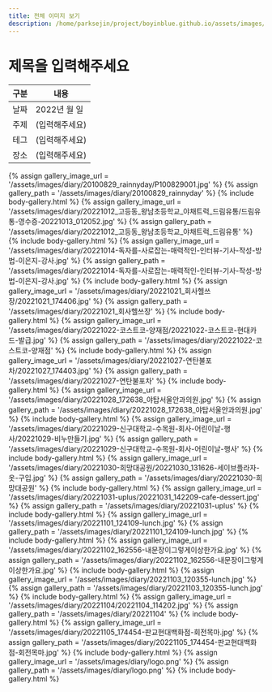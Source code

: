 ```yaml
---
title: 전체 이미지 보기
description: /home/parksejin/project/boyinblue.github.io/assets/images/diary
---
```



제목을 입력해주세요
===


|구분|내용|
|---|---|
|날짜|2022년 월 일|
|주제|(입력해주세요)|
|테그|(입력해주세요)|
|장소|(입력해주세요)|


{% assign gallery_image_url = '/assets/images/diary/20100829_rainnyday/P100829001.jpg' %}
{% assign gallery_path = '/assets/images/diary/20100829_rainnyday' %}
{% include body-gallery.html %}
{% assign gallery_image_url = '/assets/images/diary/20221012_고등동_왕남초등학교_야채트럭_드림유통/드림유통-영수증-20221013_012052.jpg' %}
{% assign gallery_path = '/assets/images/diary/20221012_고등동_왕남초등학교_야채트럭_드림유통' %}
{% include body-gallery.html %}
{% assign gallery_image_url = '/assets/images/diary/20221014-독자를-사로잡는-매력적인-인터뷰-기사-작성-방법-이은지-강사.jpg' %}
{% assign gallery_path = '/assets/images/diary/20221014-독자를-사로잡는-매력적인-인터뷰-기사-작성-방법-이은지-강사.jpg' %}
{% include body-gallery.html %}
{% assign gallery_image_url = '/assets/images/diary/20221021_회사헬쓰장/20221021_174406.jpg' %}
{% assign gallery_path = '/assets/images/diary/20221021_회사헬쓰장' %}
{% include body-gallery.html %}
{% assign gallery_image_url = '/assets/images/diary/20221022-코스트코-양재점/20221022-코스트코-현대카드-발급.jpg' %}
{% assign gallery_path = '/assets/images/diary/20221022-코스트코-양재점' %}
{% include body-gallery.html %}
{% assign gallery_image_url = '/assets/images/diary/20221027-연탄불포차/20221027_174403.jpg' %}
{% assign gallery_path = '/assets/images/diary/20221027-연탄불포차' %}
{% include body-gallery.html %}
{% assign gallery_image_url = '/assets/images/diary/20221028_172638_야탑서울안과의원.jpg' %}
{% assign gallery_path = '/assets/images/diary/20221028_172638_야탑서울안과의원.jpg' %}
{% include body-gallery.html %}
{% assign gallery_image_url = '/assets/images/diary/20221029-신구대학교-수목원-회사-어린이날-행사/20221029-비누만들기.jpg' %}
{% assign gallery_path = '/assets/images/diary/20221029-신구대학교-수목원-회사-어린이날-행사' %}
{% include body-gallery.html %}
{% assign gallery_image_url = '/assets/images/diary/20221030-희망대공원/20221030_131626-세이브플라자-옷-구입.jpg' %}
{% assign gallery_path = '/assets/images/diary/20221030-희망대공원' %}
{% include body-gallery.html %}
{% assign gallery_image_url = '/assets/images/diary/20221031-uplus/20221031_142209-cafe-dessert.jpg' %}
{% assign gallery_path = '/assets/images/diary/20221031-uplus' %}
{% include body-gallery.html %}
{% assign gallery_image_url = '/assets/images/diary/20221101_124109-lunch.jpg' %}
{% assign gallery_path = '/assets/images/diary/20221101_124109-lunch.jpg' %}
{% include body-gallery.html %}
{% assign gallery_image_url = '/assets/images/diary/20221102_162556-내문장이그렇게이상한가요.jpg' %}
{% assign gallery_path = '/assets/images/diary/20221102_162556-내문장이그렇게이상한가요.jpg' %}
{% include body-gallery.html %}
{% assign gallery_image_url = '/assets/images/diary/20221103_120355-lunch.jpg' %}
{% assign gallery_path = '/assets/images/diary/20221103_120355-lunch.jpg' %}
{% include body-gallery.html %}
{% assign gallery_image_url = '/assets/images/diary/20221104/20221104_114202.jpg' %}
{% assign gallery_path = '/assets/images/diary/20221104' %}
{% include body-gallery.html %}
{% assign gallery_image_url = '/assets/images/diary/20221105_174454-판교현대백화점-회전목마.jpg' %}
{% assign gallery_path = '/assets/images/diary/20221105_174454-판교현대백화점-회전목마.jpg' %}
{% include body-gallery.html %}
{% assign gallery_image_url = '/assets/images/diary/logo.png' %}
{% assign gallery_path = '/assets/images/diary/logo.png' %}
{% include body-gallery.html %}
